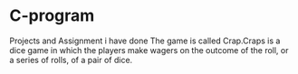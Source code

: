 # C-program
Projects and Assignment i have done 
The game is called Crap.Craps is a dice game in which the players make wagers on the outcome of the roll, or a series of rolls, of a pair of dice.
